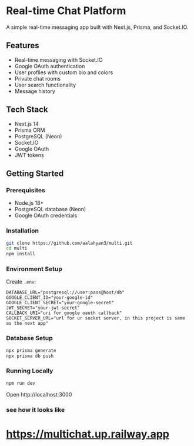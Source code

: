 # Real-time Chat Platform

A simple real-time messaging app built with Next.js, Prisma, and Socket.IO.

## Features

- Real-time messaging with Socket.IO
- Google OAuth authentication
- User profiles with custom bio and colors
- Private chat rooms
- User search functionality
- Message history

## Tech Stack

- Next.js 14
- Prisma ORM
- PostgreSQL (Neon)
- Socket.IO
- Google OAuth
- JWT tokens

## Getting Started

### Prerequisites

- Node.js 18+
- PostgreSQL database (Neon)
- Google OAuth credentials

### Installation

```bash
git clone https://github.com/aalahyan3/multi.git
cd multi
npm install
```

### Environment Setup

Create `.env`:

```env
DATABASE_URL="postgresql://user:pass@host/db"
GOOGLE_CLIENT_ID="your-google-id"
GOOGLE_CLIENT_SECRET="your-google-secret"
JWT_SECRET="your-jwt-secret"
CALLBACK_URI="uri for google oauth callback"
SOCKET_SERVER_URL="url for ur socket server, in this project is same as the next app"
```

### Database Setup

```bash
npx prisma generate
npx prisma db push
```

### Running Locally

```bash
npm run dev
```

Open http://localhost:3000


### see how it looks like
# https://multichat.up.railway.app
